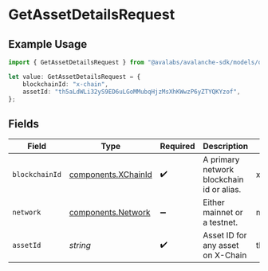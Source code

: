# GetAssetDetailsRequest

## Example Usage

```typescript
import { GetAssetDetailsRequest } from "@avalabs/avalanche-sdk/models/operations";

let value: GetAssetDetailsRequest = {
    blockchainId: "x-chain",
    assetId: "th5aLdWLi32yS9ED6uLGoMMubqHjzMsXhKWwzP6yZTYQKYzof",
};
```

## Fields

| Field                                                      | Type                                                       | Required                                                   | Description                                                | Example                                                    |
| ---------------------------------------------------------- | ---------------------------------------------------------- | ---------------------------------------------------------- | ---------------------------------------------------------- | ---------------------------------------------------------- |
| `blockchainId`                                             | [components.XChainId](../../models/components/xchainid.md) | :heavy_check_mark:                                         | A primary network blockchain id or alias.                  | x-chain                                                    |
| `network`                                                  | [components.Network](../../models/components/network.md)   | :heavy_minus_sign:                                         | Either mainnet or a testnet.                               | mainnet                                                    |
| `assetId`                                                  | *string*                                                   | :heavy_check_mark:                                         | Asset ID for any asset on X-Chain                          | th5aLdWLi32yS9ED6uLGoMMubqHjzMsXhKWwzP6yZTYQKYzof          |